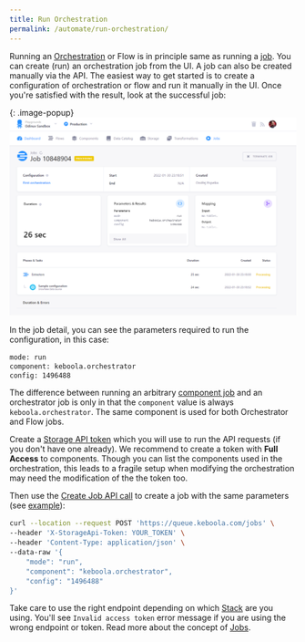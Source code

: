 ```yaml
---
title: Run Orchestration
permalink: /automate/run-orchestration/
---
```


Running an [Orchestration](https://help.keboola.com/orchestrator/) or Flow is in principle same as running 
a [job](/automate/run-job/). 
You can create (run) an orchestration job from the UI. A job can also be created manually via the API. 
The easiest way to get started is to create a configuration of orchestration or flow and run it manually in the UI. 
Once you're satisfied with the result, look at the successful job:

{: .image-popup}
![Screenshot -- Orchestration Parameters](/automate/orchestration-parameters.png)

In the job detail, you can see the parameters required to run the configuration, in this case:

```
mode: run
component: keboola.orchestrator
config: 1496488
```

The difference between running an arbitrary [component job](/automate/run-job/) and an orchestrator job is only in
that the `component` value is always `keboola.orchestrator`. The same component is used for both Orchestrator 
and Flow jobs.

Create a [Storage API token](https://help.keboola.com/management/project/tokens/) which you will use to 
run the API requests (if you don't have one already). We recommend to create a token with **Full Access** to
components. Though you can list the components used in the orchestration, this leads to a fragile setup when
modifying the orchestration may need the modification of the the token too.

Then use the [Create Job API call](https://app.swaggerhub.com/apis-docs/keboola/job-queue-api/1.2.4#/Jobs/createJob) to 
create a job with the same parameters 
(see [example](https://documenter.getpostman.com/view/3086797/77h845D#3e71b131-afd4-44be-9831-6534e581f2e0)):

```bash
curl --location --request POST 'https://queue.keboola.com/jobs' \
--header 'X-StorageApi-Token: YOUR_TOKEN' \
--header 'Content-Type: application/json' \
--data-raw '{
    "mode": "run",
    "component": "keboola.orchestrator",
    "config": "1496488"
}'
```

Take care to use the right endpoint depending on which [Stack](https://help.keboola.com/overview/#stacks) are you using. 
You'll see `Invalid access token` error message if you are using the wrong endpoint or token. Read more about 
the concept of [Jobs](/integrate/jobs/).
